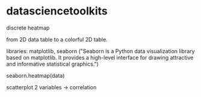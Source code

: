 # datasciencetoolkits


discrete heatmap

from 2D data table to a colorful 2D table. 

libraries:
matplotlib, seaborn ("Seaborn is a Python data visualization library based on matplotlib. It provides a high-level interface for drawing attractive and informative statistical graphics.")

seaborn.heatmap(data)

scatterplot
2 variables -> correlation
